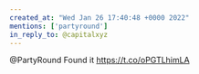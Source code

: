 ```yaml
---
created_at: "Wed Jan 26 17:40:48 +0000 2022"
mentions: ['partyround']
in_reply_to: @capitalxyz
---
```


@PartyRound Found it https://t.co/oPGTLhimLA